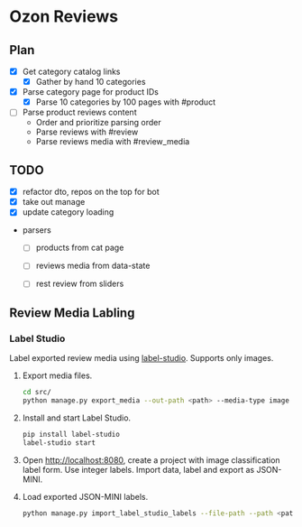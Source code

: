 # Ozon Reviews

## Plan

- [x] Get category catalog links
    - [x] Gather by hand 10 categories
- [x] Parse category page for product IDs
    - [x] Parse 10 categories by 100 pages with #product
- [ ] Parse product reviews content
    - Order and prioritize parsing order
    - Parse reviews with #review
    - Parse reviews media with #review_media

## TODO

- [x] refactor dto, repos on the top for bot
- [x] take out manage
- [x] update category loading
- parsers
    - [ ] products from cat page
    - [ ] reviews media from data-state
    - [ ] rest review from sliders


## Review Media Labling

### Label Studio

Label exported review media using [label-studio](https://labelstud.io/). Supports only images.

1. Export media files.

    ```bash
    cd src/
    python manage.py export_media --out-path <path> --media-type image --comment-count-ge 2 --skip-labeled
    ```
2. Install and start Label Studio.

    ```bash
    pip install label-studio
    label-studio start
    ```
3. Open [http://localhost:8080](http://localhost:8080), create a project with image classification label form. Use integer labels. Import data, label and export as JSON-MINI.

4. Load exported JSON-MINI labels.

    ```bash
    python manage.py import_label_studio_labels --file-path --path <path_to_json>
    ```
